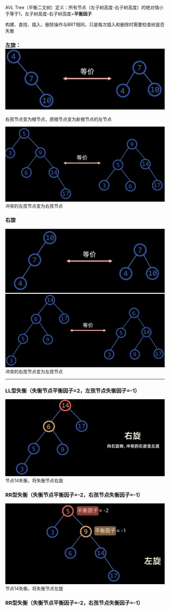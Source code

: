 AVL Tree（平衡二叉树）定义：所有节点（左子树高度-右子树高度）的绝对值小于等于1，左子树高度-右子树高度=**平衡因子**

构建、查找、插入、删除操作与BRT相同，只是每次插入和删除时需要检查树是否失衡

### 左旋：![输入图片说明](/imgs/2025-02-25/uR5ClhTB3fNXsjXt.png)
右孩节点变为根节点，原根节点变为新根节点的左节点

![输入图片说明](/imgs/2025-02-25/UrFxl01rzqL7IM9a.png)
冲突的左孩节点变为右孩节点

### 右旋
![输入图片说明](/imgs/2025-02-25/tXms0Yc7SyloudXx.png)
![输入图片说明](/imgs/2025-02-25/8VSGQUoL7qGfvVxe.png)
冲突的右孩节点变为左孩节点

---

### LL型失衡（失衡节点平衡因子=2，左孩节点失衡因子=-1）
![输入图片说明](/imgs/2025-02-25/NEDFoDXBQ78MoFcK.png)
节点14失衡，将失衡节点右旋

### RR型失衡（失衡节点平衡因子=-2，右孩节点失衡因子=-1）
![输入图片说明](/imgs/2025-02-25/3jrsPoAek2oLBVxW.png)
节点14失衡，将失衡节点左旋

### RR型失衡（失衡节点平衡因子=-2，右孩节点失衡因子=-1）
<!--stackedit_data:
eyJoaXN0b3J5IjpbNDM4MzI1ODE3XX0=
-->